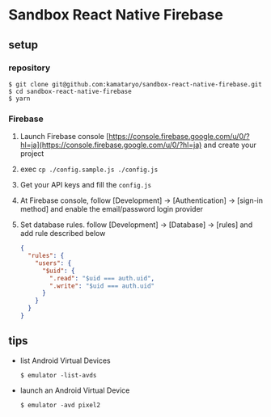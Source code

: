 # Sandbox React Native Firebase

## setup

### repository

```shell
$ git clone git@github.com:kamataryo/sandbox-react-native-firebase.git
$ cd sandbox-react-native-firebase
$ yarn
```

### Firebase

1. Launch Firebase console [https://console.firebase.google.com/u/0/?hl=ja](https://console.firebase.google.com/u/0/?hl=ja) and create your project

2. exec `cp ./config.sample.js ./config.js`

3. Get your API keys and fill the `config.js`

4. At Firebase console, follow [Development] -> [Authentication] -> [sign-in method] and enable the email/password login provider

5. Set database rules. follow [Development] -> [Database] -> [rules] and add rule described below

   ```json
   {
     "rules": {
       "users": {
         "$uid": {
           ".read": "$uid === auth.uid",
           ".write": "$uid === auth.uid"
         }
       }
     }
   }
   ```

## tips

- list Android Virtual Devices

  ```shell
  $ emulator -list-avds
  ```

- launch an Android Virtual Device

  ```shell
  $ emulator -avd pixel2
  ```
